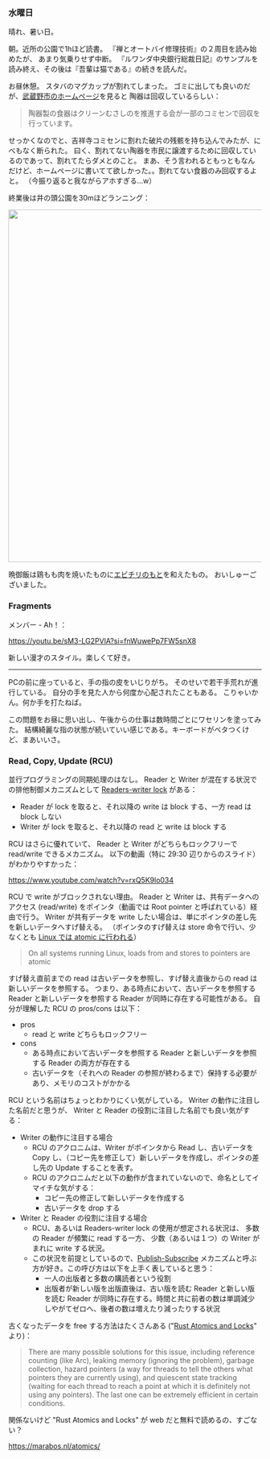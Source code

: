 ### 水曜日

晴れ、暑い日。

朝。近所の公園で1hほど読書。
『禅とオートバイ修理技術』の２周目を読み始めたが、
あまり気乗りせず中断。
『ルワンダ中央銀行総裁日記』のサンプルを読み終え、その後は『吾輩は猫である』の続きを読んだ。

お昼休憩。
スタバのマグカップが割れてしまった。
ゴミに出しても良いのだが、[武蔵野市のホームページ](https://www.city.musashino.lg.jp/gomi_kankyo/gomi/gomishushubi_dashikata/dashikata/bumbetsu_50onjun/1004824.html)を見ると 陶器は回収しているらしい：

> 陶器製の食器はクリーンむさしのを推進する会が一部のコミセンで回収を行っています。

せっかくなのでと、吉祥寺コミセンに割れた破片の残骸を持ち込んでみたが、にべもなく断られた。
曰く、割れてない陶器を市民に譲渡するために回収しているのであって、割れてたらダメとのこと。
まあ、そう言われるともっともなんだけど、ホームページに書いてて欲しかった。。割れてない食器のみ回収するよと。
（今振り返ると我ながらアホすぎる...w）

終業後は井の頭公園を30mほどランニング：

<img src="https://i.imgur.com/4qIe8dN.jpg" width="700">

晩御飯は鶏もも肉を焼いたものに[エビチリのもと](https://www.ajinomoto.co.jp/cookdo/lineup/awase_014.html)を和えたもの。
おいしゅーございました。

### Fragments

メンバー - Ah！：

https://youtu.be/sM3-LG2PVlA?si=fnWuwePp7FW5snX8

新しい漫才のスタイル。楽しくて好き。

---

PCの前に座っていると、手の指の皮をいじりがち。
そのせいで若干手荒れが進行している。
自分の手を見た人から何度か心配されたこともある。
こりゃいかん。何か手を打たねば。

この問題をお昼に思い出し、午後からの仕事は数時間ごとにワセリンを塗ってみた。
結構綺麗な指の状態が続いていい感じである。キーボードがベタつくけど、まあいいさ。

### Read, Copy, Update (RCU)

並行プログラミングの同期処理のはなし。
Reader と Writer が混在する状況での排他制御メカニズムとして
[Readers-writer lock](https://en.wikipedia.org/wiki/Readers%E2%80%93writer_lock) がある：

- Reader が lock を取ると、それ以降の write は block する、一方 read は block しない
- Writer が lock を取ると、それ以降の read と write は block する

RCU はさらに優れていて、 Reader と Writer がどちらもロックフリーで read/write できるメカニズム。
以下の動画（特に 29:30 辺りからのスライド）がわかりやすかった：

https://www.youtube.com/watch?v=rxQ5K9lo034

RCU で write がブロックされない理由。
Reader と Writer は、共有データへのアクセス (read/write) をポインタ（動画では Root pointer と呼ばれている）経由で行う。
Writer が共有データを write したい場合は、単にポインタの差し先を新しいデータへすげ替える。
（ポインタのすげ替えは store 命令で行い、少なくとも [Linux では atomic に行われる](https://lwn.net/Articles/262464/)）

> On all systems running Linux, loads from and stores to pointers are atomic

すげ替え直前までの read は古いデータを参照し、すげ替え直後からの read は新しいデータを参照する。
つまり、ある時点において、古いデータを参照する Reader と新しいデータを参照する Reader が同時に存在する可能性がある。
自分が理解した RCU の pros/cons は以下：

- pros
    - read と write どちらもロックフリー
- cons
    - ある時点において古いデータを参照する Reader と新しいデータを参照する Reader の両方が存在する
    - 古いデータを（それへの Reader の参照が終わるまで）保持する必要があり、メモリのコストがかかる

RCU という名前はちょっとわかりにくい気がしている。
Writer の動作に注目した名前だと思うが、
Writer と Reader の役割に注目した名前でも良い気がする：

- Writer の動作に注目する場合
    - RCU のアクロニムは、Writer がポインタから Read し、古いデータを Copy し、（コピー先を修正して）新しいデータを作成し、ポインタの差し先の Update することを表す。
    - RCU のアクロニムだと以下の動作が含まれていないので、命名としてイマイチな気がする：
        - コピー先の修正して新しいデータを作成する
        - 古いデータを drop する
- Writer と Reader の役割に注目する場合
    - RCU、あるいは Readers-writer lock の使用が想定される状況は、 多数の Reader が頻繁に read する一方、 少数（あるいは１つ）の Writer がまれに write する状況。
    - この状況を前提としているので、[Publish-Subscribe](https://lwn.net/Articles/262464/#Publish-Subscribe%20Mechanism) メカニズムと呼ぶ方が好き。この呼び方は以下を上手く表していると思う：
        - 一人の出版者と多数の購読者という役割
        - 出版者が新しい版を出版直後は、古い版を読む Reader と新しい版を読む Reader が同時に存在する。時間と共に前者の数は単調減少しやがてゼロへ、後者の数は増えたり減ったりする状況

古くなったデータを free する方法はたくさんある
("[Rust Atomics and Locks](https://marabos.nl/atomics/inspiration.html#rcu)" より)：

> There are many possible solutions for this issue, including reference counting (like Arc), leaking memory (ignoring the problem), garbage collection, hazard pointers (a way for threads to tell the others what pointers they are currently using), and quiescent state tracking (waiting for each thread to reach a point at which it is definitely not using any pointers). The last one can be extremely efficient in certain conditions.

関係ないけど "Rust Atomics and Locks" が web だと無料で読めるの、すごない？

https://marabos.nl/atomics/